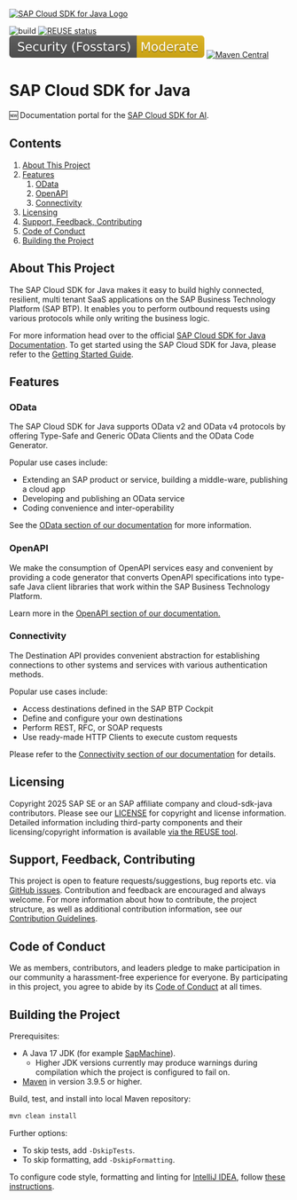 <a href="https://sap.github.io/cloud-sdk/docs/java/overview-cloud-sdk-for-java"><img src="https://help.sap.com/doc/2324e9c3b28748a4ae2ad08166d77675/1.0/en-US/logo-for-java.svg" alt="SAP Cloud SDK for Java Logo" height="122.92" width="226.773"/></a>

![build](https://github.com/SAP/cloud-sdk-java/actions/workflows/continuous-integration.yaml/badge.svg?branch=main)
[![REUSE status](https://api.reuse.software/badge/github.com/SAP/cloud-sdk-java)](https://api.reuse.software/info/github.com/SAP/cloud-sdk-java)
[![Fosstars security rating](https://github.com/SAP/cloud-sdk-java/blob/fosstars-report/fosstars_badge.svg)](https://github.com/SAP/cloud-sdk-java/blob/fosstars-report/fosstars_report.md)
[![Maven Central](https://img.shields.io/badge/maven_central-5.21.0-blue.svg)](https://search.maven.org/search?q=g:com.sap.cloud.sdk%20AND%20a:sdk-core%20AND%20v:5.21.0)

# SAP Cloud SDK for Java

🆕 Documentation portal for the [SAP Cloud SDK for AI](https://sap.github.io/ai-sdk/docs/java/overview-cloud-sdk-for-ai-java).

## Contents

1. [About This Project](#about-this-project)
2. [Features](#features)
    1. [OData](#odata)
    2. [OpenAPI](#openapi)
    3. [Connectivity](#connectivity)
3. [Licensing](#licensing)
4. [Support, Feedback, Contributing](#support-feedback-contributing)
5. [Code of Conduct](#code-of-conduct)
6. [Building the Project](#building-the-project)

## About This Project

The SAP Cloud SDK for Java makes it easy to build highly connected, resilient, multi tenant SaaS applications on the SAP Business Technology Platform (SAP BTP).
It enables you to perform outbound requests using various protocols while only writing the business logic.

For more information head over to the official [SAP Cloud SDK for Java Documentation](https://sap.github.io/cloud-sdk/docs/java/overview-cloud-sdk-for-java). To get started using the SAP Cloud SDK for Java, please refer to the [Getting Started Guide](https://sap.github.io/cloud-sdk/docs/java/getting-started).

## Features

### OData

The SAP Cloud SDK for Java supports OData v2 and OData v4 protocols by offering Type-Safe and Generic OData Clients and the OData Code Generator.

Popular use cases include:
- Extending an SAP product or service, building a middle-ware, publishing a cloud app
- Developing and publishing an OData service
- Coding convenience and inter-operability

See the [OData section of our documentation](https://sap.github.io/cloud-sdk/docs/java/features/odata/overview) for more information.

### OpenAPI

We make the consumption of OpenAPI services easy and convenient by providing a code generator that converts OpenAPI specifications into type-safe Java client libraries that work within the SAP Business Technology Platform.

Learn more in the [OpenAPI section of our documentation.](https://sap.github.io/cloud-sdk/docs/java/features/rest/overview)

### Connectivity

The Destination API provides convenient abstraction for establishing connections to other systems and services with various authentication methods.

Popular use cases include:
- Access destinations defined in the SAP BTP Cockpit
- Define and configure your own destinations
- Perform REST, RFC, or SOAP requests
- Use ready-made HTTP Clients to execute custom requests

Please refer to the [Connectivity section of our documentation](https://sap.github.io/cloud-sdk/docs/java/features/connectivity/destination-service) for details.

## Licensing

Copyright 2025 SAP SE or an SAP affiliate company and cloud-sdk-java contributors. Please see our [LICENSE](LICENSE) for copyright and license information. Detailed information including third-party components and their licensing/copyright information is available [via the REUSE tool](https://api.reuse.software/info/github.com/SAP/cloud-sdk-java).

## Support, Feedback, Contributing

This project is open to feature requests/suggestions, bug reports etc. via [GitHub issues](https://github.com/sap/cloud-sdk-java/issues). Contribution and feedback are encouraged and always welcome. For more information about how to contribute, the project structure, as well as additional contribution information, see our [Contribution Guidelines](CONTRIBUTING.md).

## Code of Conduct

We as members, contributors, and leaders pledge to make participation in our community a harassment-free experience for everyone. By participating in this project, you agree to abide by its [Code of Conduct](https://github.com/SAP/.github/blob/main/CODE_OF_CONDUCT.md) at all times.

## Building the Project

Prerequisites:
- A Java 17 JDK (for example [SapMachine](https://sap.github.io/SapMachine/)).
  - Higher JDK versions currently may produce warnings during compilation which the project is configured to fail on.
- [Maven](https://maven.apache.org/) in version 3.9.5 or higher.

Build, test, and install into local Maven repository:

```bash
mvn clean install
```

Further options:
- To skip tests, add `-DskipTests`.
- To skip formatting, add `-DskipFormatting`.

To configure code style, formatting and linting for [IntelliJ IDEA](https://www.jetbrains.com/idea/), follow [these instructions](./docs/how-to/setup-intellij.md). 

